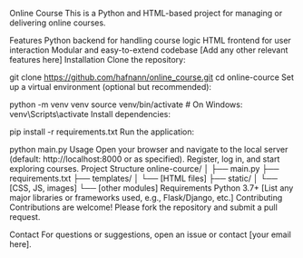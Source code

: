 Online Course
This is a Python and HTML-based project for managing or delivering online courses.

Features
Python backend for handling course logic
HTML frontend for user interaction
Modular and easy-to-extend codebase
[Add any other relevant features here]
Installation
Clone the repository:

git clone https://github.com/hafnann/online_course.git
cd online-cource
Set up a virtual environment (optional but recommended):

python -m venv venv
source venv/bin/activate  # On Windows: venv\Scripts\activate
Install dependencies:

pip install -r requirements.txt
Run the application:

python main.py
Usage
Open your browser and navigate to the local server (default: http://localhost:8000 or as specified).
Register, log in, and start exploring courses.
Project Structure
online-cource/
│
├── main.py
├── requirements.txt
├── templates/
│   └── [HTML files]
├── static/
│   └── [CSS, JS, images]
└── [other modules]
Requirements
Python 3.7+
[List any major libraries or frameworks used, e.g., Flask/Django, etc.]
Contributing
Contributions are welcome! Please fork the repository and submit a pull request.

Contact
For questions or suggestions, open an issue or contact [your email here].
